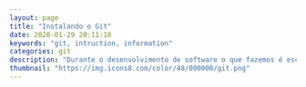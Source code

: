 ```yaml
---
layout: page
title: "Instalando o Git"
date: 2020-01-29 20:11:18
keywords: "git, intruction, information"
categories: git
description: "Durante o desenvolvimento de software o que fazemos é escrever arquivos, e a cada modificação adição ou remoção geramos uma nova versão do arquivo. Com a ajuda do Git você ganha o super poder de controlar o tempo de produção do seu arquivo. Tornando possível voltar em versões anteriores, remover partes de uma verão e trabalhar em versões simultâneas."
thumbnail: "https://img.icons8.com/color/48/000000/git.png"
---
```

